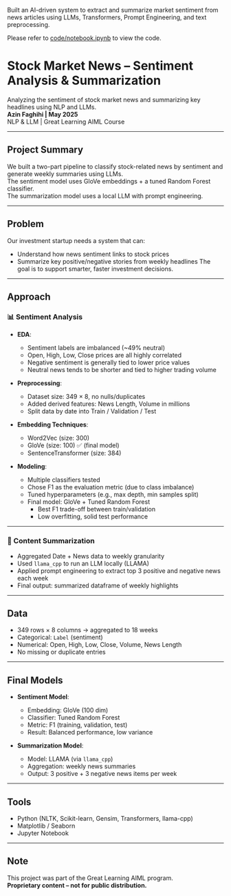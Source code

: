 Built an AI-driven system to extract and summarize market sentiment from news articles using LLMs, Transformers, Prompt Engineering, and text preprocessing.

Please refer to [code/notebook.ipynb](code/notebook.ipynb) to view the code.

# Stock Market News – Sentiment Analysis & Summarization

Analyzing the sentiment of stock market news and summarizing key headlines using NLP and LLMs.  
**Azin Faghihi | May 2025**  
NLP & LLM | Great Learning AIML Course

---

## Project Summary

We built a two-part pipeline to classify stock-related news by sentiment and generate weekly summaries using LLMs.  
The sentiment model uses GloVe embeddings + a tuned Random Forest classifier.  
The summarization model uses a local LLM with prompt engineering.

---

## Problem

Our investment startup needs a system that can:
- Understand how news sentiment links to stock prices
- Summarize key positive/negative stories from weekly headlines
The goal is to support smarter, faster investment decisions.

---

## Approach

### 📊 Sentiment Analysis
- **EDA**:
  - Sentiment labels are imbalanced (~49% neutral)
  - Open, High, Low, Close prices are all highly correlated
  - Negative sentiment is generally tied to lower price values
  - Neutral news tends to be shorter and tied to higher trading volume

- **Preprocessing**:
  - Dataset size: 349 × 8, no nulls/duplicates
  - Added derived features: News Length, Volume in millions
  - Split data by date into Train / Validation / Test

- **Embedding Techniques**:
  - Word2Vec (size: 300)
  - GloVe (size: 100) ✅ (final model)
  - SentenceTransformer (size: 384)

- **Modeling**:
  - Multiple classifiers tested
  - Chose F1 as the evaluation metric (due to class imbalance)
  - Tuned hyperparameters (e.g., max depth, min samples split)
  - Final model: GloVe + Tuned Random Forest
    - Best F1 trade-off between train/validation
    - Low overfitting, solid test performance

---

### 🧠 Content Summarization
- Aggregated Date + News data to weekly granularity
- Used `llama_cpp` to run an LLM locally (LLAMA)
- Applied prompt engineering to extract top 3 positive and negative news each week
- Final output: summarized dataframe of weekly highlights

---

## Data

- 349 rows × 8 columns → aggregated to 18 weeks  
- Categorical: `Label` (sentiment)  
- Numerical: Open, High, Low, Close, Volume, News Length  
- No missing or duplicate entries  

---

## Final Models

- **Sentiment Model**:
  - Embedding: GloVe (100 dim)
  - Classifier: Tuned Random Forest
  - Metric: F1 (training, validation, test)
  - Result: Balanced performance, low variance

- **Summarization Model**:
  - Model: LLAMA (via `llama_cpp`)
  - Aggregation: weekly news summaries
  - Output: 3 positive + 3 negative news items per week

---

## Tools

- Python (NLTK, Scikit-learn, Gensim, Transformers, llama-cpp)  
- Matplotlib / Seaborn  
- Jupyter Notebook  

---

## Note

This project was part of the Great Learning AIML program.  
**Proprietary content – not for public distribution.**
